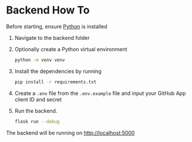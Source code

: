 # Backend How To

Before starting, ensure [Python](https://www.python.org/downloads/) is installed

1. Navigate to the backend folder
2. Optionally create a Python virtual environment
    ```sh
    python -m venv venv
    ```

3. Install the dependencies by running 
    ```sh
    pip install -r requirements.txt
    ```

4. Create a `.env` file from the `.env.example` file and input your GitHub App client ID and secret

5. Run the backend.
    ```sh
    flask run --debug
    ```

The backend will be running on [http://localhost:5000](http://localhost:5000)